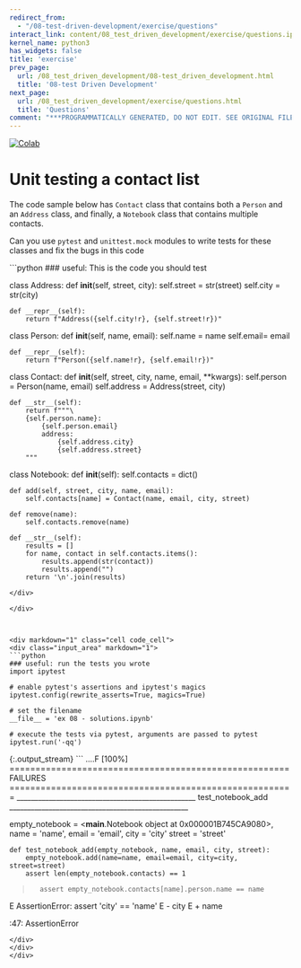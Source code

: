 ```yaml
---
redirect_from:
  - "/08-test-driven-development/exercise/questions"
interact_link: content/08_test_driven_development/exercise/questions.ipynb
kernel_name: python3
has_widgets: false
title: 'exercise'
prev_page:
  url: /08_test_driven_development/08-test_driven_development.html
  title: '08-test Driven Development'
next_page:
  url: /08_test_driven_development/exercise/questions.html
  title: 'Questions'
comment: "***PROGRAMMATICALLY GENERATED, DO NOT EDIT. SEE ORIGINAL FILES IN /content***"
---
```

<a href="https://colab.research.google.com/github/aviadr1/learn-advanced-python/blob/master/content/08_test_driven_development/exercise/questions.ipynb" target="_blank">
<img src="https://colab.research.google.com/assets/colab-badge.svg" 
     title="Open this file in Google Colab" alt="Colab"/>
</a>




# Unit testing a contact list

The code sample below has `Contact` class that contains both a `Person` and an `Address` class, and finally, a `Notebook` class that contains multiple contacts.

Can you use `pytest` and `unittest.mock` modules to write tests for these classes and fix the bugs in this code



<div markdown="1" class="cell code_cell">
<div class="input_area" markdown="1">
```python
### useful: This is the code you should test

class Address:
    def __init__(self, street, city):
        self.street = str(street)
        self.city = str(city)

    def __repr__(self):
        return f"Address({self.city!r}, {self.street!r})"

class Person:
    def __init__(self, name, email):
        self.name = name
        self.email= email

    def __repr__(self):
        return f"Person({self.name!r}, {self.email!r})"
        
class Contact:
    def __init__(self, street, city, name, email, **kwargs):
        self.person = Person(name, email)
        self.address = Address(street, city)
    
    def __str__(self):
        return f"""\
        {self.person.name}:
            {self.person.email}
            address:
                {self.address.city}
                {self.address.street}
        """
        
class Notebook:
    def __init__(self):
        self.contacts = dict()

    def add(self, street, city, name, email):
        self.contacts[name] = Contact(name, email, city, street)

    def remove(name):
        self.contacts.remove(name)
        
    def __str__(self):
        results = []
        for name, contact in self.contacts.items():
            results.append(str(contact))
            results.append("")
        return '\n'.join(results)

```
</div>

</div>



<div markdown="1" class="cell code_cell">
<div class="input_area" markdown="1">
```python
### useful: run the tests you wrote
import ipytest

# enable pytest's assertions and ipytest's magics
ipytest.config(rewrite_asserts=True, magics=True)

# set the filename
__file__ = 'ex 08 - solutions.ipynb'

# execute the tests via pytest, arguments are passed to pytest
ipytest.run('-qq')

```
</div>

<div class="output_wrapper" markdown="1">
<div class="output_subarea" markdown="1">
{:.output_stream}
```
....F                                                                                                            [100%]
====================================================== FAILURES =======================================================
__________________________________________________ test_notebook_add __________________________________________________

empty_notebook = <__main__.Notebook object at 0x000001B745CA9080>, name = 'name', email = 'email', city = 'city'
street = 'street'

    def test_notebook_add(empty_notebook, name, email, city, street):
        empty_notebook.add(name=name, email=email, city=city, street=street)
        assert len(empty_notebook.contacts) == 1
>       assert empty_notebook.contacts[name].person.name == name
E       AssertionError: assert 'city' == 'name'
E         - city
E         + name

<ipython-input-43-f0faace97c0e>:47: AssertionError
```
</div>
</div>
</div>

